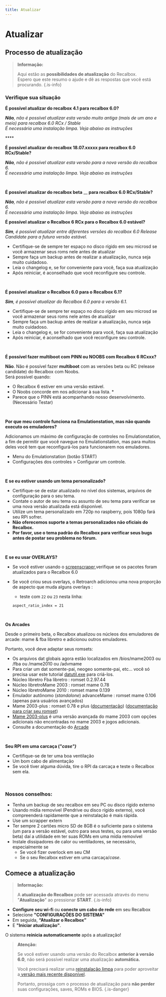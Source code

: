 ```yaml
---
title: Atualizar
---
```


# Atualizar

## Processo de atualização <a id="processo-de-atualizacao"></a>


>**Informação:**
>
>Aqui estão as **possibilidades de atualização** do Recalbox.  
>Espero que este resumo o ajude e dê as respostas que você está procurando.
{.is-info}

### Verifique sua situação <a id="verifique-sua-situacao"></a>

**É possível atualizar do recalbox 4.1 para recalbox 6.0?**

_**Não**, não é possível atualizar esta versão muito antiga \(mais de um ano e meio\) para recalbox 6.0 RCx / Stable  
É necessária uma instalação limpa. Veja abaixo as instruções_

\*\*\*\*

**É possível atualizar do recalbox 18.07.xxxxx para recalbox 6.0 RCx/Stable?**

_**Não**, não é possível atualizar esta versão para a nova versão do recalbox 6.  
É necessária uma instalação limpa. Veja abaixo as instruções_

_​_

**É possível atualizar do recalbox beta** __ **para recalbox 6.0 RCx/Stable?**

_**Não**, não é possível atualizar esta versão para a nova versão do recalbox 6.  
É necessária uma instalação limpa. Veja abaixo as instruções_



**É possível atualizar o Recalbox 6 RCx para o Recalbox 6.0 estável?**

_**Sim**, é possível atualizar entre diferentes versões do recalbox 6.0 Release Candidate para a futura versão estável._

* Certifique-se de sempre ter espaço no disco rígido em seu microsd se você armazenar seus roms nele antes de atualizar
* Sempre faça um backup antes de realizar a atualização, nunca seja muito cuidadoso.
* Leia o changelog e, se for conveniente para você, faça sua atualização
* Após reiniciar, é aconselhado que você reconfigure seu controle.

​



**É possível atualizar o Recalbox 6.0 para o Recalbox 6.1?**

_**Sim**, é possível atualizar do Recalbox 6.0 para a versão 6.1._

* Certifique-se de sempre ter espaço no disco rígido em seu microsd se você armazenar seus roms nele antes de atualizar
* Sempre faça um backup antes de realizar a atualização, nunca seja muito cuidadoso.
* Leia o changelog e, se for conveniente para você, faça sua atualização
* Após reiniciar, é aconselhado que você reconfigure seu controle.



​

**É possível fazer multiboot com PINN ou NOOBS com Recalbox 6 RCxxx?**

**Não**. Não é possível fazer **multiboot** com as versões beta ou RC \(release candidate\) do Recalbox com Noobs.  
Será possível quando:

* O Recalbox 6 estiver em uma versão estável.
* O Noobs concorde em nos adicionar à sua lista. \*
* Parece que o PINN está acompanhando nosso desenvolvimento. \(Necessário Testar\)

​

**Por que meu controle funciona na Emulationstation, mas não quando executo os emuladores?**

Adicionamos um máximo de configuração de controles no Emulationstation, a fim de permitir que você navegue no Emulationstation, mas para muitos deles você tem que reconfigurá-los para funcionarem nos emuladores.

* Menu do Emulationstation \(botão START\)
* Configurações dos controles &gt; Configurar um controle.

​

**E se eu estiver usando um tema personalizado?**

* Certifique-se de estar atualizado no nível dos sistemas, arquivos de configuração para o seu tema.
* Contate o autor de seu tema ou assunto de seu tema para verificar se uma nova versão atualizada está disponível.
* Utilize um tema personalizado em 720p no raspberry, pois 1080p fará seu RPi sofrer.
* **Não oferecemos suporte a temas personalizados não oficiais do Recalbox.**
* **Por favor, use o tema padrão do Recalbox para verificar seus bugs antes de postar seu problema no fórum.**

**​**

**E se eu usar OVERLAYS?**

* Se você estiver usando o [screenscraper](https://www.screenscraper.fr/forum.php),verifique se os pacotes foram atualizados para o Recalbox 6.0
* Se você criou seus overlays, o Retroarch adicionou uma nova proporção de aspecto que muda alguns overlays :

  * teste com `22` ou `23` nesta linha:

  `aspect_ratio_index = 21`

​

**Os Arcades**

Desde o primeiro beta, o Recalbox atualizou os núcleos dos emuladores de arcade: mame & fba libretro e adicionou outros emuladores.

Portanto, você deve adaptar seus romsets:

* Os arquivos dat globais agora estão localizados em /bios/mame2003 ou /fba ou /mame2010 ou /advmame
* Para criar um dat somente-pai, neogeo somente-pai, etc... você só precisa usar este tutorial [datutil.exe](https://forum.recalbox.com/topic/4571/tutorial-datutil) para criá-los.
* Núcleo libretro Fba libretro : romset 0.2.97.44
* Núcleo libretroMame 2003 : romset mame 0.78
* Núcleo libretroMame 2010 : romset mame 0.139
* Emulador autônomo \(_standalone_\) advanceMame : romset mame 0.106 \(apenas para usuários avançados\)
* Mame 2003-plus : romset 0.78 e plus \([documentação](https://docs.libretro.com/library/mame2003_plus/#Building-romsets-for-MAME-2003-Plus)\) \([documentação para criar seu romset](https://github.com/libretro/mame2003-plus-libretro/wiki)\)
* [Mame 2003-plus](https://github.com/libretro/mame2003-plus-libretro/blob/master/CHANGELOG.md) é uma versão avançada do mame 2003 com opções adicionais não encontradas no mame 2003 e jogos adicionais.
* Consulte a documentação do [Arcade](https://recalbox.gitbook.io/tutorials/v/portugues/jogos/arcade)

​

**Seu RPI em uma carcaça \("**_**case"\)**_

* Certifique-se de ter uma boa ventilação
* Um bom cabo de alimentação
* Se você tiver alguma dúvida, tire o RPI da carcaça e teste o Recalbox sem ela.

​

### Nossos conselhos: <a id="nossos-conselhos"></a>

* Tenha um backup de seu recalbox em seu PC ou disco rígido externo
* Usando mídia removível \(Pendrive ou disco rígido externo\), você compreenderá rapidamente que a reinstalação é mais rápida.
* Use um scrapper extern
* Ter sempre 2 cartões micro SD de 8GB é o suficiente para o sistema \(um para a versão estável, outro para seus testes, ou para uma versão beta\) daí a utilidade em ter suas ROMs em uma mídia removível
* Instale dissipadores de calor ou ventiladores, se necessário, especialmente se
  * Se você fizer overlock em seu CM
  * Se o seu Recalbox estiver em uma carcaça/_case_.

## Comece a atualização <a id="comece-a-atualizacao"></a>


>**Informação:**
>
>A **atualização do Recalbox** pode ser acessada através do menu "**Atualização**" ao pressionar **START**.
{.is-info}

* **Configure seu wi-fi** ou **conecte um cabo de rede** em seu Recalbox
* Selecione **"CONFIGURAÇÕES DO SISTEMA"**
* Em seguida, **“Atualizar o Recalbox”**
* E **"Iniciar atualização"**.

O sistema **reinicia automaticamente** após a atualização!


>**Atenção:**
>
>Se você estiver usando uma versão do Recalbox **anterior à versão 6.0**, não será possível realizar uma atualização **automática.**
>
>Você precisará realizar uma [reinstalação limpa](/v/portugues/manual-basico/primeiras-nocoes/reinstalacao-limpa) para poder aproveitar a[ versão mais recente disponível](https://archive.recalbox.com/).
>
>Portanto, prossiga com o processo de atualização para **não perder** suas configurações, saves, ROMs e BIOS.
{.is-danger}

